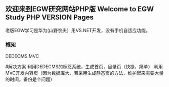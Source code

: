 ## 欢迎来到EGW研究网站PHP版  Welcome to EGW Study PHP VERSION Pages

老版EGW学习是华为(山野农夫）用VS.NET开发，没有手机自适应功能。

### 框架

DEDECMS MVC

#解决方案
利用DEDECMS的标签系统，生成首页，目录页（快捷，简单）
利用MVC开发内容页（因为数据库大，若采用生成静态页的方法，维护起来需要大量的时间。备份是个问题）





